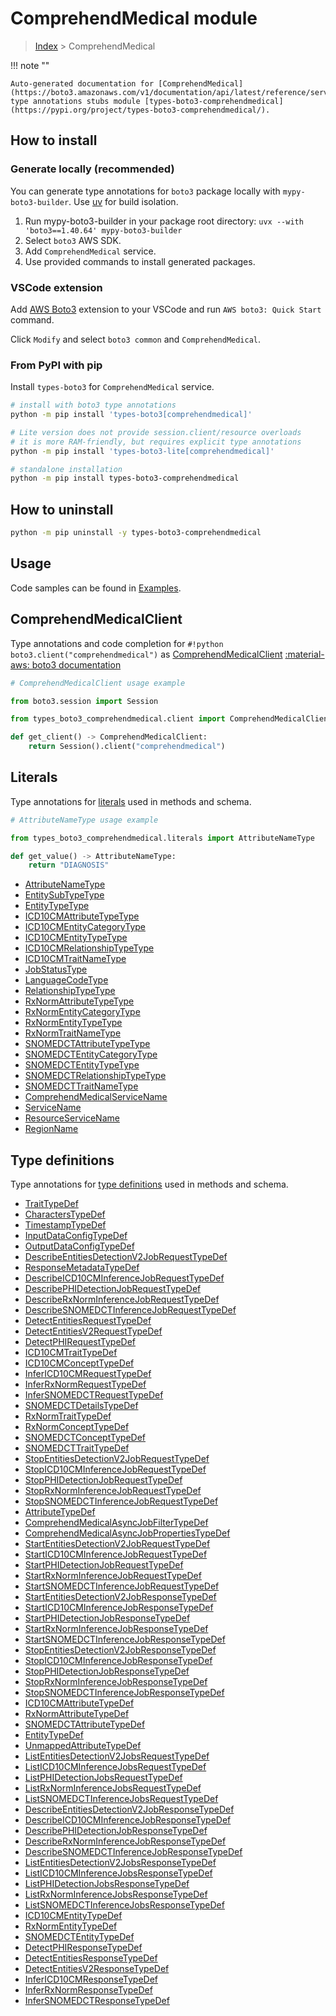 #  ComprehendMedical module

> [Index](../README.md) > ComprehendMedical

!!! note ""

    Auto-generated documentation for [ComprehendMedical](https://boto3.amazonaws.com/v1/documentation/api/latest/reference/services/comprehendmedical.html#comprehendmedical)
    type annotations stubs module [types-boto3-comprehendmedical](https://pypi.org/project/types-boto3-comprehendmedical/).

## How to install

### Generate locally (recommended)

You can generate type annotations for `boto3` package locally with `mypy-boto3-builder`.
Use [uv](https://docs.astral.sh/uv/getting-started/installation/) for build isolation.

1. Run mypy-boto3-builder in your package root directory: `uvx --with 'boto3==1.40.64' mypy-boto3-builder`
1. Select `boto3` AWS SDK.
1. Add `ComprehendMedical` service.
1. Use provided commands to install generated packages.


### VSCode extension

Add [AWS Boto3](https://marketplace.visualstudio.com/items?itemName=Boto3typed.boto3-ide)
extension to your VSCode and run `AWS boto3: Quick Start` command.

Click `Modify` and select `boto3 common` and `ComprehendMedical`.


### From PyPI with pip

Install `types-boto3` for `ComprehendMedical` service.

```bash
# install with boto3 type annotations
python -m pip install 'types-boto3[comprehendmedical]'

# Lite version does not provide session.client/resource overloads
# it is more RAM-friendly, but requires explicit type annotations
python -m pip install 'types-boto3-lite[comprehendmedical]'

# standalone installation
python -m pip install types-boto3-comprehendmedical
```



## How to uninstall

```bash
python -m pip uninstall -y types-boto3-comprehendmedical
```

## Usage

Code samples can be found in [Examples](./usage.md).

## ComprehendMedicalClient

Type annotations and code completion for  `#!python boto3.client("comprehendmedical")` as [ComprehendMedicalClient](./client.md)
[:material-aws: boto3 documentation](https://boto3.amazonaws.com/v1/documentation/api/latest/reference/services/comprehendmedical.html#ComprehendMedical.Client)

```python
# ComprehendMedicalClient usage example

from boto3.session import Session

from types_boto3_comprehendmedical.client import ComprehendMedicalClient

def get_client() -> ComprehendMedicalClient:
    return Session().client("comprehendmedical")
```









## Literals

Type annotations for [literals](./literals.md) used in methods and schema.

```python
# AttributeNameType usage example

from types_boto3_comprehendmedical.literals import AttributeNameType

def get_value() -> AttributeNameType:
    return "DIAGNOSIS"
```

- [AttributeNameType](./literals.md#attributenametype)
- [EntitySubTypeType](./literals.md#entitysubtypetype)
- [EntityTypeType](./literals.md#entitytypetype)
- [ICD10CMAttributeTypeType](./literals.md#icd10cmattributetypetype)
- [ICD10CMEntityCategoryType](./literals.md#icd10cmentitycategorytype)
- [ICD10CMEntityTypeType](./literals.md#icd10cmentitytypetype)
- [ICD10CMRelationshipTypeType](./literals.md#icd10cmrelationshiptypetype)
- [ICD10CMTraitNameType](./literals.md#icd10cmtraitnametype)
- [JobStatusType](./literals.md#jobstatustype)
- [LanguageCodeType](./literals.md#languagecodetype)
- [RelationshipTypeType](./literals.md#relationshiptypetype)
- [RxNormAttributeTypeType](./literals.md#rxnormattributetypetype)
- [RxNormEntityCategoryType](./literals.md#rxnormentitycategorytype)
- [RxNormEntityTypeType](./literals.md#rxnormentitytypetype)
- [RxNormTraitNameType](./literals.md#rxnormtraitnametype)
- [SNOMEDCTAttributeTypeType](./literals.md#snomedctattributetypetype)
- [SNOMEDCTEntityCategoryType](./literals.md#snomedctentitycategorytype)
- [SNOMEDCTEntityTypeType](./literals.md#snomedctentitytypetype)
- [SNOMEDCTRelationshipTypeType](./literals.md#snomedctrelationshiptypetype)
- [SNOMEDCTTraitNameType](./literals.md#snomedcttraitnametype)
- [ComprehendMedicalServiceName](./literals.md#comprehendmedicalservicename)
- [ServiceName](./literals.md#servicename)
- [ResourceServiceName](./literals.md#resourceservicename)
- [RegionName](./literals.md#regionname)




## Type definitions

Type annotations for [type definitions](./type_defs.md) used in methods and schema.

- [TraitTypeDef](./type_defs.md#traittypedef)
- [CharactersTypeDef](./type_defs.md#characterstypedef)
- [TimestampTypeDef](./type_defs.md#timestamptypedef)
- [InputDataConfigTypeDef](./type_defs.md#inputdataconfigtypedef)
- [OutputDataConfigTypeDef](./type_defs.md#outputdataconfigtypedef)
- [DescribeEntitiesDetectionV2JobRequestTypeDef](./type_defs.md#describeentitiesdetectionv2jobrequesttypedef)
- [ResponseMetadataTypeDef](./type_defs.md#responsemetadatatypedef)
- [DescribeICD10CMInferenceJobRequestTypeDef](./type_defs.md#describeicd10cminferencejobrequesttypedef)
- [DescribePHIDetectionJobRequestTypeDef](./type_defs.md#describephidetectionjobrequesttypedef)
- [DescribeRxNormInferenceJobRequestTypeDef](./type_defs.md#describerxnorminferencejobrequesttypedef)
- [DescribeSNOMEDCTInferenceJobRequestTypeDef](./type_defs.md#describesnomedctinferencejobrequesttypedef)
- [DetectEntitiesRequestTypeDef](./type_defs.md#detectentitiesrequesttypedef)
- [DetectEntitiesV2RequestTypeDef](./type_defs.md#detectentitiesv2requesttypedef)
- [DetectPHIRequestTypeDef](./type_defs.md#detectphirequesttypedef)
- [ICD10CMTraitTypeDef](./type_defs.md#icd10cmtraittypedef)
- [ICD10CMConceptTypeDef](./type_defs.md#icd10cmconcepttypedef)
- [InferICD10CMRequestTypeDef](./type_defs.md#infericd10cmrequesttypedef)
- [InferRxNormRequestTypeDef](./type_defs.md#inferrxnormrequesttypedef)
- [InferSNOMEDCTRequestTypeDef](./type_defs.md#infersnomedctrequesttypedef)
- [SNOMEDCTDetailsTypeDef](./type_defs.md#snomedctdetailstypedef)
- [RxNormTraitTypeDef](./type_defs.md#rxnormtraittypedef)
- [RxNormConceptTypeDef](./type_defs.md#rxnormconcepttypedef)
- [SNOMEDCTConceptTypeDef](./type_defs.md#snomedctconcepttypedef)
- [SNOMEDCTTraitTypeDef](./type_defs.md#snomedcttraittypedef)
- [StopEntitiesDetectionV2JobRequestTypeDef](./type_defs.md#stopentitiesdetectionv2jobrequesttypedef)
- [StopICD10CMInferenceJobRequestTypeDef](./type_defs.md#stopicd10cminferencejobrequesttypedef)
- [StopPHIDetectionJobRequestTypeDef](./type_defs.md#stopphidetectionjobrequesttypedef)
- [StopRxNormInferenceJobRequestTypeDef](./type_defs.md#stoprxnorminferencejobrequesttypedef)
- [StopSNOMEDCTInferenceJobRequestTypeDef](./type_defs.md#stopsnomedctinferencejobrequesttypedef)
- [AttributeTypeDef](./type_defs.md#attributetypedef)
- [ComprehendMedicalAsyncJobFilterTypeDef](./type_defs.md#comprehendmedicalasyncjobfiltertypedef)
- [ComprehendMedicalAsyncJobPropertiesTypeDef](./type_defs.md#comprehendmedicalasyncjobpropertiestypedef)
- [StartEntitiesDetectionV2JobRequestTypeDef](./type_defs.md#startentitiesdetectionv2jobrequesttypedef)
- [StartICD10CMInferenceJobRequestTypeDef](./type_defs.md#starticd10cminferencejobrequesttypedef)
- [StartPHIDetectionJobRequestTypeDef](./type_defs.md#startphidetectionjobrequesttypedef)
- [StartRxNormInferenceJobRequestTypeDef](./type_defs.md#startrxnorminferencejobrequesttypedef)
- [StartSNOMEDCTInferenceJobRequestTypeDef](./type_defs.md#startsnomedctinferencejobrequesttypedef)
- [StartEntitiesDetectionV2JobResponseTypeDef](./type_defs.md#startentitiesdetectionv2jobresponsetypedef)
- [StartICD10CMInferenceJobResponseTypeDef](./type_defs.md#starticd10cminferencejobresponsetypedef)
- [StartPHIDetectionJobResponseTypeDef](./type_defs.md#startphidetectionjobresponsetypedef)
- [StartRxNormInferenceJobResponseTypeDef](./type_defs.md#startrxnorminferencejobresponsetypedef)
- [StartSNOMEDCTInferenceJobResponseTypeDef](./type_defs.md#startsnomedctinferencejobresponsetypedef)
- [StopEntitiesDetectionV2JobResponseTypeDef](./type_defs.md#stopentitiesdetectionv2jobresponsetypedef)
- [StopICD10CMInferenceJobResponseTypeDef](./type_defs.md#stopicd10cminferencejobresponsetypedef)
- [StopPHIDetectionJobResponseTypeDef](./type_defs.md#stopphidetectionjobresponsetypedef)
- [StopRxNormInferenceJobResponseTypeDef](./type_defs.md#stoprxnorminferencejobresponsetypedef)
- [StopSNOMEDCTInferenceJobResponseTypeDef](./type_defs.md#stopsnomedctinferencejobresponsetypedef)
- [ICD10CMAttributeTypeDef](./type_defs.md#icd10cmattributetypedef)
- [RxNormAttributeTypeDef](./type_defs.md#rxnormattributetypedef)
- [SNOMEDCTAttributeTypeDef](./type_defs.md#snomedctattributetypedef)
- [EntityTypeDef](./type_defs.md#entitytypedef)
- [UnmappedAttributeTypeDef](./type_defs.md#unmappedattributetypedef)
- [ListEntitiesDetectionV2JobsRequestTypeDef](./type_defs.md#listentitiesdetectionv2jobsrequesttypedef)
- [ListICD10CMInferenceJobsRequestTypeDef](./type_defs.md#listicd10cminferencejobsrequesttypedef)
- [ListPHIDetectionJobsRequestTypeDef](./type_defs.md#listphidetectionjobsrequesttypedef)
- [ListRxNormInferenceJobsRequestTypeDef](./type_defs.md#listrxnorminferencejobsrequesttypedef)
- [ListSNOMEDCTInferenceJobsRequestTypeDef](./type_defs.md#listsnomedctinferencejobsrequesttypedef)
- [DescribeEntitiesDetectionV2JobResponseTypeDef](./type_defs.md#describeentitiesdetectionv2jobresponsetypedef)
- [DescribeICD10CMInferenceJobResponseTypeDef](./type_defs.md#describeicd10cminferencejobresponsetypedef)
- [DescribePHIDetectionJobResponseTypeDef](./type_defs.md#describephidetectionjobresponsetypedef)
- [DescribeRxNormInferenceJobResponseTypeDef](./type_defs.md#describerxnorminferencejobresponsetypedef)
- [DescribeSNOMEDCTInferenceJobResponseTypeDef](./type_defs.md#describesnomedctinferencejobresponsetypedef)
- [ListEntitiesDetectionV2JobsResponseTypeDef](./type_defs.md#listentitiesdetectionv2jobsresponsetypedef)
- [ListICD10CMInferenceJobsResponseTypeDef](./type_defs.md#listicd10cminferencejobsresponsetypedef)
- [ListPHIDetectionJobsResponseTypeDef](./type_defs.md#listphidetectionjobsresponsetypedef)
- [ListRxNormInferenceJobsResponseTypeDef](./type_defs.md#listrxnorminferencejobsresponsetypedef)
- [ListSNOMEDCTInferenceJobsResponseTypeDef](./type_defs.md#listsnomedctinferencejobsresponsetypedef)
- [ICD10CMEntityTypeDef](./type_defs.md#icd10cmentitytypedef)
- [RxNormEntityTypeDef](./type_defs.md#rxnormentitytypedef)
- [SNOMEDCTEntityTypeDef](./type_defs.md#snomedctentitytypedef)
- [DetectPHIResponseTypeDef](./type_defs.md#detectphiresponsetypedef)
- [DetectEntitiesResponseTypeDef](./type_defs.md#detectentitiesresponsetypedef)
- [DetectEntitiesV2ResponseTypeDef](./type_defs.md#detectentitiesv2responsetypedef)
- [InferICD10CMResponseTypeDef](./type_defs.md#infericd10cmresponsetypedef)
- [InferRxNormResponseTypeDef](./type_defs.md#inferrxnormresponsetypedef)
- [InferSNOMEDCTResponseTypeDef](./type_defs.md#infersnomedctresponsetypedef)

